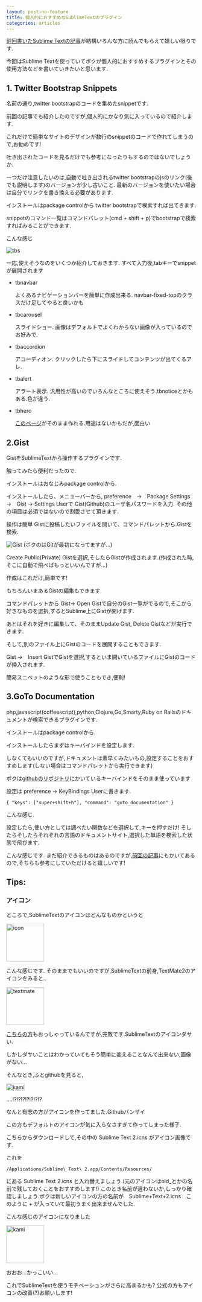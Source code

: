 ```yaml
---
layout: post-no-feature
title: 個人的におすすめなSublimeTextのプラグイン
categories: articles
---
```



[前回書いたSublime Textの記事](http://tak0303.github.com/2012/09/25/how-to-use-sublime.html)が結構いろんな方に読んでもらえて嬉しい限りです.

今回はSublime Textを使っていてボクが個人的におすすめするプラグインとその使用方法などを書いていきたいと思います.


## 1. Twitter Bootstrap Snippets


名前の通り,twitter bootstrapのコードを集めたsnippetです.

前回の記事でも紹介したのですが,個人的にかなり気に入っているので紹介します.

これだけで簡単なサイトのデザインが数行のsnippetのコードで作れてしまうので,お勧めです!

吐き出されたコードを見るだけでも参考になったりもするのではないでしょうか.

一つだけ注意したいのは,自動で吐き出されるtwitter bootstrapのjsのリンク(後でも説明します)のバージョンが少し古いこと.
最新のバージョンを使いたい場合は自分でリンクを書き換える必要があります.

インストールはpackage controlから twitter bootstrapで検索すれば出てきます.

snippetのコマンド一覧はコマンドパレット(cmd + shift + p)でbootstrapで検索すればみることができます.

こんな感じ

<img src="/images/sublime_6.png" alt="tbs">

一応,使えそうなのをいくつか紹介しておきます.
すべて入力後,tabキーでsnippetが展開されます


- tbnavbar

  よくあるナビゲーションバーを簡単に作成出来る. navbar-fixed-topのクラスだけ足してやると良いかも

- tbcarousel

  スライドショー. 画像はデフォルトでよくわからない画像が入っているのでお好みで.

- tbaccordion

  アコーディオン. クリックしたら下にスライドしてコンテンツが出てくるアレ.

- tbalert

  アラート表示. 汎用性が高いのでいろんなところに使えそう.tbnoticeとかもある.色が違う.

- tbhero

  [このページ](http://twitter.github.com/bootstrap/examples/hero.html)がそのまま作れる.用途はないかもだが,面白い



## 2.Gist

GistをSublimeTextから操作するプラグインです.

触ってみたら便利だったので.

インストールはおなじみpackage controlから.

インストールしたら、メニューバーから, preference　→　Package Settings →　Gist → Settings Userで Gist(Github)のユーザ名パスワードを入力. その他の項目は必須ではないので割愛させて頂きます.

操作は簡単 Gistに投稿したいファイルを開いて、コマンドパレットから.Gistを検索.

<img src="/images/sublime_7.png" alt="Gist">
(ボクのはGitが最初になってますが...)

Create Public(Private) Gistを選択,そしたらGistが作成されます.(作成された時,そこに自動で飛べばもっといいんですが...)

作成はこれだけ,簡単です!

もちろんいまあるGistの編集もできます.

コマンドパレットから Gist→ Open Gistで自分のGist一覧がでるので,そこから好きなものを選択,するとSublime上にGistが開けます.

あとはそれを好きに編集して、そのままUpdate Gist, Delete Gistなどが実行できます.

そして,別のファイル上にGistのコードを展開することもできます.

Gist →　Insert GistでGistを選択,するといま開いているファイルにGistのコードが挿入されます.

簡易スニペットのような形で使うこともでき,便利!



## 3.GoTo Documentation

php,javascript(coffeescript),python,Clojure,Go,Smarty,Ruby on Railsのドキュメントが検索できるプラグインです.

インストールはpackage controlから.

インストールしたらまずはキーバインドを設定します.

しなくてもいいのですが,ドキュメントは素早くみたいもの,設定することをおすすめします(しない場合はコマンドパレットから実行できます)

ボクは[githubのリポジトリ](https://github.com/kemayo/sublime-text-2-goto-documentation)にかいているキーバインドをそのまま使っています

設定は preference → KeyBindings Userに書きます.

```
{ "keys": ["super+shift+h"], "command": "goto_documentation" }
```

こんな感じ.

設定したら,使い方としては調べたい関数などを選択して,キーを押すだけ! そしたらそしたらそれぞれの言語のドキュメントサイト,選択した単語を検索した状態で飛びます.


こんな感じです.
まだ紹介できるものはあるのですが,[前回の記事](http://tak0303.github.com/2012/09/25/how-to-use-sublime.html)にもかいてあるので,そちらも参考にしていただけると嬉しいです!


## Tips:

### アイコン

ところで,SublimeTextのアイコンはどんなものかというと

<img src="/images/sublime_icon.png" alt="icon" width="100px">

こんな感じです.
そのままでもいいのですが,SublimeTextの前身,TextMate2のアイコンをみると..

<img src="/images/textmate.jpeg" alt="textmate" width="100px">

[こちらの方](http://ntcncp.blogspot.jp/2012/07/sublime-text2rails.html)もおっしゃっているんですが,完敗です.SublimeTextのアイコンダサい.

しかしダサいことはわかっていてもそう簡単に変えることなんて出来ない,画像がない...

そんなとき,ふとgithubを見ると,

<img src="/images/sublime_8.png" alt="kami" style="border:1px solid #ccc;">


....!?!?!?!?!?!?!?

なんと有志の方がアイコンを作ってました.Githubバンザイ

この方もデフォルトのアイコンが気に入らなさすぎて作ってしまった様子.

こちらからダウンロードして,その中の Sublime Text 2.icns がアイコン画像です.

これを

```
/Applications/Sublime\ Text\ 2.app/Contents/Resources/
```

にある Sublime Text 2.icns と入れ替えましょう.(元のアイコンはold_とかの名前で残しておくことをおすすめします!)
このとき名前が違わないか,しっかり確認しましょう.ボクは新しいアイコンの方の名前が　Sublime+Text+2.icns　このように + が入っていて最初うまく出来ませんでした.

こんな感じのアイコンになりました

<img src="/images/kami.png" alt="kami" width="100px">

おおお...かっこいい...

これでSublimeTextを使うモチベーションがさらに高まるかも? 公式の方もアイコンの改善(?)お願いします!






















